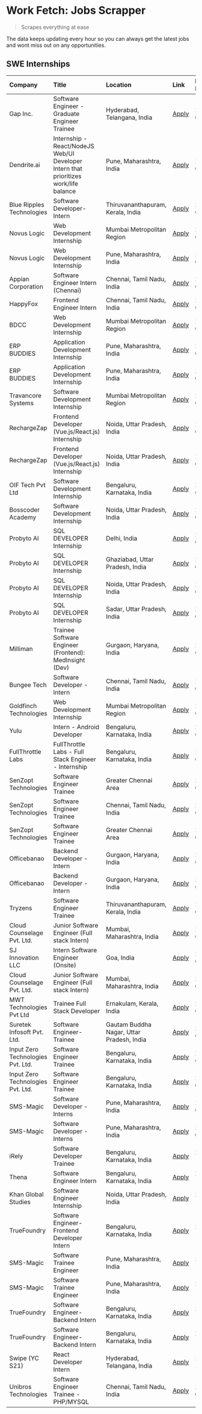 # Work Fetch: Jobs Scrapper
> Scrapes everything at ease

The data keeps updating every hour so you can always get the latest jobs and wont miss out on any opportunities.

## SWE Internships
<!--START_SECTION:workfetch-->
| Company                           | Title                                                                                | Location                                  | Link                                                                                                                                                                                                                                                                                                  | Date Posted   |
|:----------------------------------|:-------------------------------------------------------------------------------------|:------------------------------------------|:------------------------------------------------------------------------------------------------------------------------------------------------------------------------------------------------------------------------------------------------------------------------------------------------------|:--------------|
| Gap Inc.                          | Software Engineer - Graduate Engineer Trainee                                        | Hyderabad, Telangana, India               | [Apply](https://in.linkedin.com/jobs/view/software-engineer-graduate-engineer-trainee-at-gap-inc-3853818960?position=12&pageNum=0&refId=xyK5xA2kYLaP1E%2FVaEY%2BfQ%3D%3D&trackingId=JNBUWMjJ5Ou8jZR%2FzZS%2FMA%3D%3D&trk=public_jobs_jserp-result_search-card)                                        | 2024-03-12    |
| Dendrite.ai                       | Internship - React/NodeJS Web/UI Developer Intern that prioritizes work/life balance | Pune, Maharashtra, India                  | [Apply](https://in.linkedin.com/jobs/view/internship-react-nodejs-web-ui-developer-intern-that-prioritizes-work-life-balance-at-dendrite-ai-3853583200?position=58&pageNum=0&refId=xyK5xA2kYLaP1E%2FVaEY%2BfQ%3D%3D&trackingId=CXq1XXrI094O6zSTl972cA%3D%3D&trk=public_jobs_jserp-result_search-card) | 2024-03-12    |
| Blue Ripples Technologies         | Software Developer- Intern                                                           | Thiruvananthapuram, Kerala, India         | [Apply](https://in.linkedin.com/jobs/view/software-developer-intern-at-blue-ripples-technologies-3850505983?position=21&pageNum=0&refId=xyK5xA2kYLaP1E%2FVaEY%2BfQ%3D%3D&trackingId=WLhF8fNQoKyznNr9uI9PXw%3D%3D&trk=public_jobs_jserp-result_search-card)                                            | 2024-03-09    |
| Novus Logic                       | Web Development Internship                                                           | Mumbai Metropolitan Region                | [Apply](https://in.linkedin.com/jobs/view/web-development-internship-at-novus-logic-3850818621?position=50&pageNum=0&refId=xyK5xA2kYLaP1E%2FVaEY%2BfQ%3D%3D&trackingId=%2BZ61R3bmYp0vdnxWA1yeRg%3D%3D&trk=public_jobs_jserp-result_search-card)                                                       | 2024-03-08    |
| Novus Logic                       | Web Development Internship                                                           | Pune, Maharashtra, India                  | [Apply](https://in.linkedin.com/jobs/view/web-development-internship-at-novus-logic-3850815684?position=56&pageNum=0&refId=xyK5xA2kYLaP1E%2FVaEY%2BfQ%3D%3D&trackingId=GUW%2B3TBzRMUGjow66Off%2FQ%3D%3D&trk=public_jobs_jserp-result_search-card)                                                     | 2024-03-08    |
| Appian Corporation                | Software Engineer Intern (Chennai)                                                   | Chennai, Tamil Nadu, India                | [Apply](https://in.linkedin.com/jobs/view/software-engineer-intern-chennai-at-appian-corporation-3848335036?position=4&pageNum=0&refId=xyK5xA2kYLaP1E%2FVaEY%2BfQ%3D%3D&trackingId=2q8kE3PM2jk7lJCE1z6%2FQg%3D%3D&trk=public_jobs_jserp-result_search-card)                                           | 2024-03-07    |
| HappyFox                          | Frontend Engineer Intern                                                             | Chennai, Tamil Nadu, India                | [Apply](https://in.linkedin.com/jobs/view/frontend-engineer-intern-at-happyfox-3848357951?position=41&pageNum=0&refId=xyK5xA2kYLaP1E%2FVaEY%2BfQ%3D%3D&trackingId=sO53w9wvwl%2BQz%2FtvzQofxQ%3D%3D&trk=public_jobs_jserp-result_search-card)                                                          | 2024-03-07    |
| BDCC                              | Web Development Internship                                                           | Mumbai Metropolitan Region                | [Apply](https://in.linkedin.com/jobs/view/web-development-internship-at-bdcc-3849712398?position=57&pageNum=0&refId=xyK5xA2kYLaP1E%2FVaEY%2BfQ%3D%3D&trackingId=utqlVCc1PiBXS0IYkpqpxg%3D%3D&trk=public_jobs_jserp-result_search-card)                                                                | 2024-03-07    |
| ERP BUDDIES                       | Application Development Internship                                                   | Pune, Maharashtra, India                  | [Apply](https://in.linkedin.com/jobs/view/application-development-internship-at-erp-buddies-3848828144?position=30&pageNum=0&refId=xyK5xA2kYLaP1E%2FVaEY%2BfQ%3D%3D&trackingId=pMEkWEm%2FP%2BrlrUN%2B7xbQNQ%3D%3D&trk=public_jobs_jserp-result_search-card)                                           | 2024-03-06    |
| ERP BUDDIES                       | Application Development Internship                                                   | Pune, Maharashtra, India                  | [Apply](https://in.linkedin.com/jobs/view/application-development-internship-at-erp-buddies-3848828144?position=5&pageNum=2&refId=xqt7qi4yjulIZU%2BfX4VjeQ%3D%3D&trackingId=X5xgR0T0IzsGTZ7utPF0Nw%3D%3D&trk=public_jobs_jserp-result_search-card)                                                    | 2024-03-06    |
| Travancore Systems                | Software Development Internship                                                      | Mumbai Metropolitan Region                | [Apply](https://in.linkedin.com/jobs/view/software-development-internship-at-travancore-systems-3847706952?position=10&pageNum=0&refId=xyK5xA2kYLaP1E%2FVaEY%2BfQ%3D%3D&trackingId=PAhMIXBZKvvvKos5uhWTQg%3D%3D&trk=public_jobs_jserp-result_search-card)                                             | 2024-03-05    |
| RechargeZap                       | Frontend Developer  (Vue.js/React.js) Internship                                     | Noida, Uttar Pradesh, India               | [Apply](https://in.linkedin.com/jobs/view/frontend-developer-vue-js-react-js-internship-at-rechargezap-3847708827?position=32&pageNum=0&refId=xyK5xA2kYLaP1E%2FVaEY%2BfQ%3D%3D&trackingId=rs35h07ux4wB5a0KthC5jg%3D%3D&trk=public_jobs_jserp-result_search-card)                                      | 2024-03-05    |
| RechargeZap                       | Frontend Developer  (Vue.js/React.js) Internship                                     | Noida, Uttar Pradesh, India               | [Apply](https://in.linkedin.com/jobs/view/frontend-developer-vue-js-react-js-internship-at-rechargezap-3847708827?position=7&pageNum=2&refId=xqt7qi4yjulIZU%2BfX4VjeQ%3D%3D&trackingId=thKzbAUHmEP%2B%2F8tDRItIqQ%3D%3D&trk=public_jobs_jserp-result_search-card)                                     | 2024-03-05    |
| OIF Tech Pvt Ltd                  | Software Development Internship                                                      | Bengaluru, Karnataka, India               | [Apply](https://in.linkedin.com/jobs/view/software-development-internship-at-oif-tech-pvt-ltd-3846326596?position=5&pageNum=0&refId=xyK5xA2kYLaP1E%2FVaEY%2BfQ%3D%3D&trackingId=%2BeIY12Xzn61TUyxHk4jwiA%3D%3D&trk=public_jobs_jserp-result_search-card)                                              | 2024-03-04    |
| Bosscoder Academy                 | Software Development Internship                                                      | Noida, Uttar Pradesh, India               | [Apply](https://in.linkedin.com/jobs/view/software-development-internship-at-bosscoder-academy-3846323827?position=16&pageNum=0&refId=xyK5xA2kYLaP1E%2FVaEY%2BfQ%3D%3D&trackingId=H1Q62NoUwJRFQkzNMbuSXA%3D%3D&trk=public_jobs_jserp-result_search-card)                                              | 2024-03-04    |
| Probyto AI                        | SQL DEVELOPER Internship                                                             | Delhi, India                              | [Apply](https://in.linkedin.com/jobs/view/sql-developer-internship-at-probyto-ai-3846324863?position=38&pageNum=0&refId=xyK5xA2kYLaP1E%2FVaEY%2BfQ%3D%3D&trackingId=biBcmhNZhowm4dZkVhSFVg%3D%3D&trk=public_jobs_jserp-result_search-card)                                                            | 2024-03-04    |
| Probyto AI                        | SQL DEVELOPER Internship                                                             | Ghaziabad, Uttar Pradesh, India           | [Apply](https://in.linkedin.com/jobs/view/sql-developer-internship-at-probyto-ai-3846327640?position=42&pageNum=0&refId=xyK5xA2kYLaP1E%2FVaEY%2BfQ%3D%3D&trackingId=i0ENTJ16M0MlCxSF93grBA%3D%3D&trk=public_jobs_jserp-result_search-card)                                                            | 2024-03-04    |
| Probyto AI                        | SQL DEVELOPER Internship                                                             | Noida, Uttar Pradesh, India               | [Apply](https://in.linkedin.com/jobs/view/sql-developer-internship-at-probyto-ai-3846328520?position=44&pageNum=0&refId=xyK5xA2kYLaP1E%2FVaEY%2BfQ%3D%3D&trackingId=eUADoR1oCwrVLTab%2F5IouA%3D%3D&trk=public_jobs_jserp-result_search-card)                                                          | 2024-03-04    |
| Probyto AI                        | SQL DEVELOPER Internship                                                             | Sadar, Uttar Pradesh, India               | [Apply](https://in.linkedin.com/jobs/view/sql-developer-internship-at-probyto-ai-3846329214?position=49&pageNum=0&refId=xyK5xA2kYLaP1E%2FVaEY%2BfQ%3D%3D&trackingId=Fp0LlFpAfujn%2FnuGcT5opA%3D%3D&trk=public_jobs_jserp-result_search-card)                                                          | 2024-03-04    |
| Milliman                          | Trainee Software Engineer (Frontend): MedInsight (Dev)                               | Gurgaon, Haryana, India                   | [Apply](https://in.linkedin.com/jobs/view/trainee-software-engineer-frontend-medinsight-dev-at-milliman-3792874280?position=7&pageNum=0&refId=xyK5xA2kYLaP1E%2FVaEY%2BfQ%3D%3D&trackingId=MuWgdk2aY1D0HQx7H1kfbg%3D%3D&trk=public_jobs_jserp-result_search-card)                                      | 2024-03-01    |
| Bungee Tech                       | Software Developer - Intern                                                          | Chennai, Tamil Nadu, India                | [Apply](https://in.linkedin.com/jobs/view/software-developer-intern-at-bungee-tech-3842220746?position=53&pageNum=0&refId=xyK5xA2kYLaP1E%2FVaEY%2BfQ%3D%3D&trackingId=wgNU38YiWkbt3h34NI1MLA%3D%3D&trk=public_jobs_jserp-result_search-card)                                                          | 2024-02-28    |
| Goldfinch Technologies            | Web Development Internship                                                           | Mumbai Metropolitan Region                | [Apply](https://in.linkedin.com/jobs/view/web-development-internship-at-goldfinch-technologies-3837823879?position=51&pageNum=0&refId=xyK5xA2kYLaP1E%2FVaEY%2BfQ%3D%3D&trackingId=AOcfWzEidBJFYrPw6fgJ8g%3D%3D&trk=public_jobs_jserp-result_search-card)                                              | 2024-02-22    |
| Yulu                              | Intern - Android Developer                                                           | Bengaluru, Karnataka, India               | [Apply](https://in.linkedin.com/jobs/view/intern-android-developer-at-yulu-3834459982?position=47&pageNum=0&refId=xyK5xA2kYLaP1E%2FVaEY%2BfQ%3D%3D&trackingId=4JoB93wFapBJP6BO488OuQ%3D%3D&trk=public_jobs_jserp-result_search-card)                                                                  | 2024-02-19    |
| FullThrottle Labs                 | FullThrottle Labs - Full Stack Engineer - Internship                                 | Bengaluru, Karnataka, India               | [Apply](https://in.linkedin.com/jobs/view/fullthrottle-labs-full-stack-engineer-internship-at-fullthrottle-labs-3829636016?position=60&pageNum=0&refId=xyK5xA2kYLaP1E%2FVaEY%2BfQ%3D%3D&trackingId=rwaQtvx5b0O3Nbnx5UIV1w%3D%3D&trk=public_jobs_jserp-result_search-card)                             | 2024-02-17    |
| SenZopt Technologies              | Software Engineer Trainee                                                            | Greater Chennai Area                      | [Apply](https://in.linkedin.com/jobs/view/software-engineer-trainee-at-senzopt-technologies-3827688781?position=34&pageNum=0&refId=xyK5xA2kYLaP1E%2FVaEY%2BfQ%3D%3D&trackingId=as1Mmfop2xU%2FEmJrGlqY8g%3D%3D&trk=public_jobs_jserp-result_search-card)                                               | 2024-02-12    |
| SenZopt Technologies              | Software Engineer Trainee                                                            | Chennai, Tamil Nadu, India                | [Apply](https://in.linkedin.com/jobs/view/software-engineer-trainee-at-senzopt-technologies-3827686880?position=46&pageNum=0&refId=xyK5xA2kYLaP1E%2FVaEY%2BfQ%3D%3D&trackingId=DiQBtvBs4uFuxanjhqANew%3D%3D&trk=public_jobs_jserp-result_search-card)                                                 | 2024-02-12    |
| SenZopt Technologies              | Software Engineer Trainee                                                            | Greater Chennai Area                      | [Apply](https://in.linkedin.com/jobs/view/software-engineer-trainee-at-senzopt-technologies-3827688781?position=9&pageNum=2&refId=xqt7qi4yjulIZU%2BfX4VjeQ%3D%3D&trackingId=jgO3PUKw9Fby7%2Bk0lg5C6w%3D%3D&trk=public_jobs_jserp-result_search-card)                                                  | 2024-02-12    |
| Officebanao                       | Backend Developer - Intern                                                           | Gurgaon, Haryana, India                   | [Apply](https://in.linkedin.com/jobs/view/backend-developer-intern-at-officebanao-3814263731?position=26&pageNum=0&refId=xyK5xA2kYLaP1E%2FVaEY%2BfQ%3D%3D&trackingId=BwQhRZ%2BHhHxOnPD9pFxGFg%3D%3D&trk=public_jobs_jserp-result_search-card)                                                         | 2024-01-31    |
| Officebanao                       | Backend Developer - Intern                                                           | Gurgaon, Haryana, India                   | [Apply](https://in.linkedin.com/jobs/view/backend-developer-intern-at-officebanao-3814263731?position=1&pageNum=2&refId=xqt7qi4yjulIZU%2BfX4VjeQ%3D%3D&trackingId=rOeldzBnKNX%2B00049DXp9Q%3D%3D&trk=public_jobs_jserp-result_search-card)                                                            | 2024-01-31    |
| Tryzens                           | Software Engineer Trainee                                                            | Thiruvananthapuram, Kerala, India         | [Apply](https://in.linkedin.com/jobs/view/software-engineer-trainee-at-tryzens-3809363491?position=37&pageNum=0&refId=xyK5xA2kYLaP1E%2FVaEY%2BfQ%3D%3D&trackingId=dkaDih28JlH0k5VQKat6mw%3D%3D&trk=public_jobs_jserp-result_search-card)                                                              | 2024-01-18    |
| Cloud Counselage Pvt. Ltd.        | Junior Software Engineer (Full stack Intern)                                         | Mumbai, Maharashtra, India                | [Apply](https://in.linkedin.com/jobs/view/junior-software-engineer-full-stack-intern-at-cloud-counselage-pvt-ltd-3803132814?position=27&pageNum=0&refId=xyK5xA2kYLaP1E%2FVaEY%2BfQ%3D%3D&trackingId=qaKfhRzBdi%2Fs%2F5OKzokFKQ%3D%3D&trk=public_jobs_jserp-result_search-card)                        | 2024-01-11    |
| SJ Innovation LLC                 | Intern Software Engineer (Onsite)                                                    | Goa, India                                | [Apply](https://in.linkedin.com/jobs/view/intern-software-engineer-onsite-at-sj-innovation-llc-3799959011?position=40&pageNum=0&refId=xyK5xA2kYLaP1E%2FVaEY%2BfQ%3D%3D&trackingId=TBSovVzq%2FBsohp0e0Dv%2FOg%3D%3D&trk=public_jobs_jserp-result_search-card)                                          | 2024-01-11    |
| Cloud Counselage Pvt. Ltd.        | Junior Software Engineer (Full stack Intern)                                         | Mumbai, Maharashtra, India                | [Apply](https://in.linkedin.com/jobs/view/junior-software-engineer-full-stack-intern-at-cloud-counselage-pvt-ltd-3803132814?position=2&pageNum=2&refId=xqt7qi4yjulIZU%2BfX4VjeQ%3D%3D&trackingId=juKrTe%2F67mAQRsUQc4zMQQ%3D%3D&trk=public_jobs_jserp-result_search-card)                             | 2024-01-11    |
| MWT Technologies Pvt Ltd          | Trainee Full Stack Developer                                                         | Ernakulam, Kerala, India                  | [Apply](https://in.linkedin.com/jobs/view/trainee-full-stack-developer-at-mwt-technologies-pvt-ltd-3800921715?position=8&pageNum=0&refId=xyK5xA2kYLaP1E%2FVaEY%2BfQ%3D%3D&trackingId=JLH1mxz3H8AmWOhP%2BYRZuQ%3D%3D&trk=public_jobs_jserp-result_search-card)                                         | 2024-01-09    |
| Suretek Infosoft Pvt. Ltd.        | Software Engineer-Trainee                                                            | Gautam Buddha Nagar, Uttar Pradesh, India | [Apply](https://in.linkedin.com/jobs/view/software-engineer-trainee-at-suretek-infosoft-pvt-ltd-3800934643?position=22&pageNum=0&refId=xyK5xA2kYLaP1E%2FVaEY%2BfQ%3D%3D&trackingId=WADEIKDZriQzwdAJKjSc3A%3D%3D&trk=public_jobs_jserp-result_search-card)                                             | 2024-01-09    |
| Input Zero Technologies Pvt. Ltd. | Software Engineer Trainee                                                            | Bengaluru, Karnataka, India               | [Apply](https://in.linkedin.com/jobs/view/software-engineer-trainee-at-input-zero-technologies-pvt-ltd-3800927643?position=29&pageNum=0&refId=xyK5xA2kYLaP1E%2FVaEY%2BfQ%3D%3D&trackingId=kQRbsPPXcrob883Iah3Gcw%3D%3D&trk=public_jobs_jserp-result_search-card)                                      | 2024-01-09    |
| Input Zero Technologies Pvt. Ltd. | Software Engineer Trainee                                                            | Bengaluru, Karnataka, India               | [Apply](https://in.linkedin.com/jobs/view/software-engineer-trainee-at-input-zero-technologies-pvt-ltd-3800927643?position=4&pageNum=2&refId=xqt7qi4yjulIZU%2BfX4VjeQ%3D%3D&trackingId=0WXxdrxb1YjZr4k%2BBsb8mQ%3D%3D&trk=public_jobs_jserp-result_search-card)                                       | 2024-01-09    |
| SMS-Magic                         | Software Developer -Interns                                                          | Pune, Maharashtra, India                  | [Apply](https://in.linkedin.com/jobs/view/software-developer-interns-at-sms-magic-3799485343?position=33&pageNum=0&refId=xyK5xA2kYLaP1E%2FVaEY%2BfQ%3D%3D&trackingId=WJdJzk7dsILM3qA1e9dUIg%3D%3D&trk=public_jobs_jserp-result_search-card)                                                           | 2024-01-05    |
| SMS-Magic                         | Software Developer -Interns                                                          | Pune, Maharashtra, India                  | [Apply](https://in.linkedin.com/jobs/view/software-developer-interns-at-sms-magic-3799485343?position=8&pageNum=2&refId=xqt7qi4yjulIZU%2BfX4VjeQ%3D%3D&trackingId=8iNt9WQfPUalsGKKrNXwfA%3D%3D&trk=public_jobs_jserp-result_search-card)                                                              | 2024-01-05    |
| iRely                             | Software Developer Trainee                                                           | Bengaluru, Karnataka, India               | [Apply](https://in.linkedin.com/jobs/view/software-developer-trainee-at-irely-3801577534?position=14&pageNum=0&refId=xyK5xA2kYLaP1E%2FVaEY%2BfQ%3D%3D&trackingId=jWXFn7qLnGSpymqOZFoTPA%3D%3D&trk=public_jobs_jserp-result_search-card)                                                               | 2023-12-22    |
| Thena                             | Software Engineer Intern                                                             | Bengaluru, Karnataka, India               | [Apply](https://in.linkedin.com/jobs/view/software-engineer-intern-at-thena-3778731751?position=18&pageNum=0&refId=xyK5xA2kYLaP1E%2FVaEY%2BfQ%3D%3D&trackingId=DnNO4VaMScRf6BIhrvAVSg%3D%3D&trk=public_jobs_jserp-result_search-card)                                                                 | 2023-12-05    |
| Khan Global Studies               | Software Engineer Internship                                                         | Noida, Uttar Pradesh, India               | [Apply](https://in.linkedin.com/jobs/view/software-engineer-internship-at-khan-global-studies-3766942197?position=52&pageNum=0&refId=xyK5xA2kYLaP1E%2FVaEY%2BfQ%3D%3D&trackingId=fNY8HYgsH1wkTDiOTYl%2Bwg%3D%3D&trk=public_jobs_jserp-result_search-card)                                             | 2023-11-27    |
| TrueFoundry                       | Software Engineer- Frontend Developer Intern                                         | Bengaluru, Karnataka, India               | [Apply](https://in.linkedin.com/jobs/view/software-engineer-frontend-developer-intern-at-truefoundry-3790095058?position=17&pageNum=0&refId=xyK5xA2kYLaP1E%2FVaEY%2BfQ%3D%3D&trackingId=gCJOUR9UsZ9icAknBrID8Q%3D%3D&trk=public_jobs_jserp-result_search-card)                                        | 2023-11-24    |
| SMS-Magic                         | Software Trainee Engineer                                                            | Pune, Maharashtra, India                  | [Apply](https://in.linkedin.com/jobs/view/software-trainee-engineer-at-sms-magic-3761409781?position=28&pageNum=0&refId=xyK5xA2kYLaP1E%2FVaEY%2BfQ%3D%3D&trackingId=Foh7Rrm%2FY%2BlkAUDg0onm%2FA%3D%3D&trk=public_jobs_jserp-result_search-card)                                                      | 2023-11-16    |
| SMS-Magic                         | Software Trainee Engineer                                                            | Pune, Maharashtra, India                  | [Apply](https://in.linkedin.com/jobs/view/software-trainee-engineer-at-sms-magic-3761409781?position=3&pageNum=2&refId=xqt7qi4yjulIZU%2BfX4VjeQ%3D%3D&trackingId=0buOrdqVuyv6XCZfoEt1FA%3D%3D&trk=public_jobs_jserp-result_search-card)                                                               | 2023-11-16    |
| TrueFoundry                       | Software Engineer-Backend Intern                                                     | Bengaluru, Karnataka, India               | [Apply](https://in.linkedin.com/jobs/view/software-engineer-backend-intern-at-truefoundry-3779508170?position=31&pageNum=0&refId=xyK5xA2kYLaP1E%2FVaEY%2BfQ%3D%3D&trackingId=Zfpr00VCJGzPb%2BbRUCJyPg%3D%3D&trk=public_jobs_jserp-result_search-card)                                                 | 2023-11-10    |
| TrueFoundry                       | Software Engineer-Backend Intern                                                     | Bengaluru, Karnataka, India               | [Apply](https://in.linkedin.com/jobs/view/software-engineer-backend-intern-at-truefoundry-3779508170?position=6&pageNum=2&refId=xqt7qi4yjulIZU%2BfX4VjeQ%3D%3D&trackingId=LN9GWnICvXzYEDw%2FFRlqlQ%3D%3D&trk=public_jobs_jserp-result_search-card)                                                    | 2023-11-10    |
| Swipe (YC S21)                    | React Developer Intern                                                               | Hyderabad, Telangana, India               | [Apply](https://in.linkedin.com/jobs/view/react-developer-intern-at-swipe-yc-s21-3737600089?position=19&pageNum=0&refId=xyK5xA2kYLaP1E%2FVaEY%2BfQ%3D%3D&trackingId=4YY4QNUKMR6BxsuFVDZDaA%3D%3D&trk=public_jobs_jserp-result_search-card)                                                            | 2023-10-13    |
| Unibros Technologies              | Software Engineer Trainee - PHP/MYSQL                                                | Chennai, Tamil Nadu, India                | [Apply](https://in.linkedin.com/jobs/view/software-engineer-trainee-php-mysql-at-unibros-technologies-3656599241?position=36&pageNum=0&refId=xyK5xA2kYLaP1E%2FVaEY%2BfQ%3D%3D&trackingId=Ar5rdQqufeVQfaPGUHihLQ%3D%3D&trk=public_jobs_jserp-result_search-card)                                       | 2023-06-12    |
<!--END_SECTION:workfetch-->

